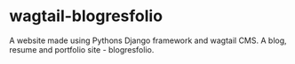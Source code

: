 # wagtail-blogresfolio
A website made using Pythons Django framework and wagtail CMS. A blog, resume and portfolio site - blogresfolio.

